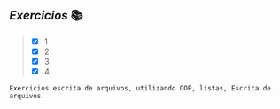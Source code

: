 ## **_Exercicios_** :books:

> - [x] 1
> - [x] 2
> - [x] 3
> - [x] 4

```
Exercicios escrita de arquivos, utilizando OOP, listas, Escrita de arquivos.
```
